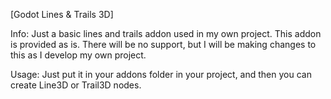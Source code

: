 [Godot Lines & Trails 3D]

Info:
Just a basic lines and trails addon used in my own project.
This addon is provided as is. There will be no support, but I will be making changes to this as I develop my own project.

Usage:
Just put it in your addons folder in your project, and then you can create Line3D or Trail3D nodes.
